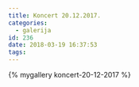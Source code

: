 ```yaml
---
title: Koncert 20.12.2017.
categories:
  - galerija
id: 236
date: 2018-03-19 16:37:53
tags:
---
```


{% mygallery koncert-20-12-2017 %}